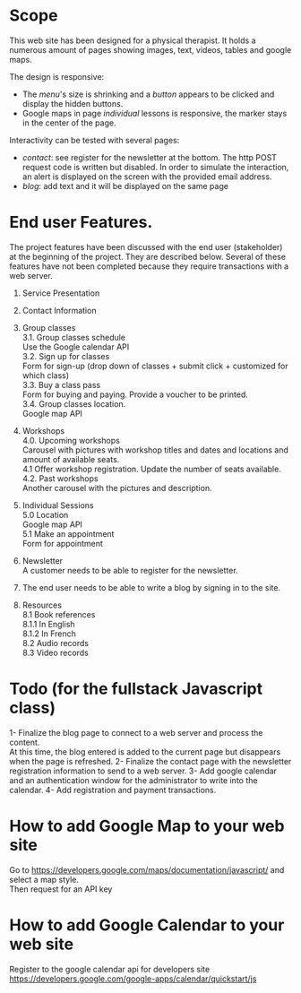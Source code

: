 # Scope
This web site has been designed for a physical therapist. 
It holds a numerous amount of pages showing images, text, videos, tables and google maps.

The design is responsive:
 - The _menu_'s size is shrinking and a _button_ appears to be clicked and display the hidden buttons.
 - Google maps in page _individual_ lessons is responsive, the marker stays in the center of the page.

Interactivity can be tested with several pages:
  - _contact_: see register for the newsletter at the bottom. 
    The http POST request code is written but disabled. In order to simulate the interaction, an alert is displayed on the screen with the provided email address.  
  - _blog_: add text and it will be displayed on the same page


# End user Features.
The project features have been discussed with the end user (stakeholder) at the beginning of the project.
They are described below. Several of these features have not been completed because they require transactions with a web server.

 1. Service Presentation
 
 2. Contact Information
  
 3. Group classes  
  3.1. Group classes schedule  
      Use the Google calendar API  
  3.2. Sign up for classes  
      Form for sign-up (drop down of classes + submit click + customized for which class)  
  3.3. Buy a class pass  
      Form for buying and paying. Provide a voucher to be printed.  
  3.4. Group classes location.  
      Google map API  
    
 4. Workshops  
  4.0. Upcoming workshops  
       Carousel with pictures with workshop titles and dates and locations and amount of available seats.  
  4.1 Offer workshop registration. Update the number of seats available.  
  4.2. Past workshops  
       Another carousel with the pictures and description.  
  
 5. Individual Sessions  
  5.0 Location  
     Google map API  
  5.1 Make an appointment  
     Form for appointment  

 6. Newsletter  
     A customer needs to be able to register for the newsletter.
  
 7. The end user needs to be able to write a blog by signing in to the site.  
 
 8. Resources  
  8.1 Book references  
    8.1.1 In English  
    8.1.2 In French  
  8.2 Audio records  
  8.3 Video records  

# Todo (for the fullstack Javascript class)
1- Finalize the blog page to connect to a web server and process the content.   
   At this time, the blog entered is added to the current page but disappears when the page is refreshed.
2- Finalize the contact page with the newsletter registration information to send to a web server.
3- Add google calendar and an authentication window for the administrator to write into the calendar.
4- Add registration and payment transactions.


# How to add Google Map to your web site
Go to https://developers.google.com/maps/documentation/javascript/ and select a map style.  
Then request for an API key

# How to add Google Calendar to your web site
Register to the google calendar api for developers site  
https://developers.google.com/google-apps/calendar/quickstart/js



